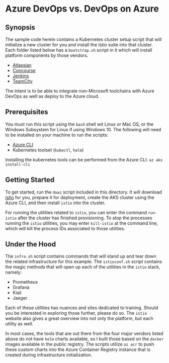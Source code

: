 # Azure DevOps vs. DevOps on Azure
## Synopsis
The sample code herein contains a Kubernetes cluster setup script that will initialize a new cluster for you and install the Istio suite into that cluster.  Each folder listed below has a `bootstrap.sh` script in it which will install platform components by those vendors.

- [Atlassian](/Atlassian)
- [Concourse](/Concourse)
- [Jenkins](/Jenkins)
- [TeamCity](/TeamCity)

The intent is to be able to integrate non-Microsoft toolchains with Azure DevOps as well as deploy to the Azure cloud.

## Prerequisites

You must run this script using the `bash` shell wit Linux or Mac OS, or the Windows Subsystem for Linux if using Windows 10.  The following will need to be installed on your machine to run the scripts:

- [Azure CLI](https://docs.microsoft.com/en-us/cli/azure/install-azure-cli?view=azure-cli-latest)
- Kubernetes toolset (`kubectl`, `helm`)

Installing the kubernetes tools can be performed from the Azure CLI:
`az aks install-cli`

## Getting Started

To get started, run the `doaz` script included in this directory.  It will download [istio](https://istio.io) for you, prepare it for deployment, create the AKS cluster using the Azure CLI, and then install `istio` into the cluster.

For running the utilities related to `istio`, you can enter the command `run-istio` after the cluster has finished provisioning.  To stop the processes running the `istio` utilities, you may enter `kill-istio` at the command line, which will kill the process IDs associated to those utilities.

## Under the Hood

The `infra.sh` script contains commands that will stand up and tear down the related infrastructure for this example.  The `istioconf.sh` script contains the magic methods that will open up each of the utilities in the `istio` stack, namely:

- Prometheus
- Grafana
- Kiali
- Jaeger

Each of these utilities has nuances and sites dedicated to training.  Should you be interested in exploring those further, please do so.  The `istio` website also gives a great overview into not only the platform, but each utility as well.

In most cases, the tools that are out there from the four major vendors listed above do not have `helm` charts available, so I built those based on the `docker` images available in the public registry.  The scripts utilize `az acr` to push these custom charts into the Azure Container Registry instance that is created during infrastructure initialization.